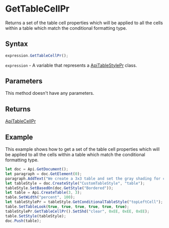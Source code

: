 # GetTableCellPr

Returns a set of the table cell properties which will be applied to all the cells within a table which match the conditional formatting type.

## Syntax

```javascript
expression.GetTableCellPr();
```

`expression` - A variable that represents a [ApiTableStylePr](../ApiTableStylePr.md) class.

## Parameters

This method doesn't have any parameters.

## Returns

[ApiTableCellPr](../../ApiTableCellPr/ApiTableCellPr.md)

## Example

This example shows how to get a set of the table cell properties which will be applied to all the cells within a table which match the conditional formatting type.

```javascript editor-docx
let doc = Api.GetDocument();
let paragraph = doc.GetElement(0);
paragraph.AddText("We create a 3x3 table and set the gray shading for cell #1:");
let tableStyle = doc.CreateStyle("CustomTableStyle", "table");
tableStyle.SetBasedOn(doc.GetStyle("Bordered"));
let table = Api.CreateTable(3, 3);
table.SetWidth("percent", 100);
let tableStylePr = tableStyle.GetConditionalTableStyle("topLeftCell");
table.SetTableLook(true, true, true, true, true, true);
tableStylePr.GetTableCellPr().SetShd("clear", 0xEE, 0xEE, 0xEE);
table.SetStyle(tableStyle);
doc.Push(table);
```
